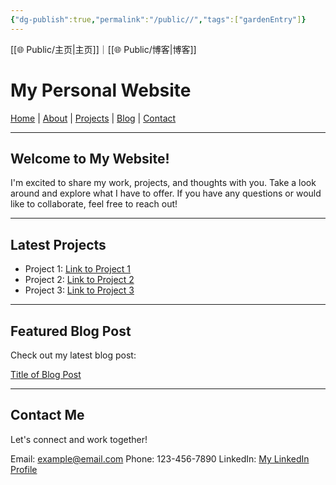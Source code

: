 ```yaml
---
{"dg-publish":true,"permalink":"/public//","tags":["gardenEntry"]}
---
```


[[🌐  Public/主页\|主页]]｜[[🌐  Public/博客\|博客]]


# My Personal Website

[Home](#) | [About](#) | [Projects](#) | [Blog](#) | [Contact](#)

---

## Welcome to My Website!

I'm excited to share my work, projects, and thoughts with you. Take a look around and explore what I have to offer. If you have any questions or would like to collaborate, feel free to reach out!

---


## Latest Projects

- Project 1: [Link to Project 1](#)
- Project 2: [Link to Project 2](#)
- Project 3: [Link to Project 3](#)

---

## Featured Blog Post

Check out my latest blog post:

[Title of Blog Post](#)

---

## Contact Me

Let's connect and work together!

Email: [example@email.com](mailto:example@email.com)
Phone: 123-456-7890
LinkedIn: [My LinkedIn Profile](#)

